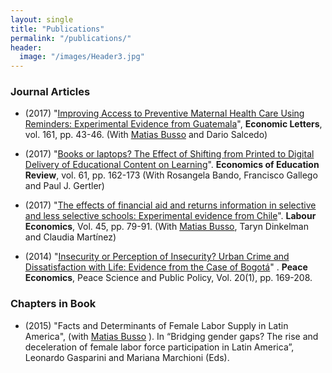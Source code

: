 ```yaml
---
layout: single
title: "Publications"
permalink: "/publications/"
header:
  image: "/images/Header3.jpg"
---
```


### Journal Articles
- (2017) "[Improving Access to Preventive Maternal Health Care Using Reminders: Experimental Evidence from Guatemala](https://www.sciencedirect.com/science/article/pii/S0165176517303853?via%3Dihub)",  **Economic Letters**, vol. 161, pp. 43-46. (With [Matias Busso](https://www.matiasbusso.org) and Dario Salcedo)

- (2017) "[Books or laptops? The Effect of Shifting from Printed to Digital Delivery of Educational Content on Learning](https://www.sciencedirect.com/science/article/abs/pii/S0272775716307245)". **Economics of Education Review**, vol. 61, pp. 162-173  (With Rosangela Bando, Francisco Gallego and Paul J. Gertler)

- (2017) "[The effects of financial aid and returns information in selective and less selective schools: Experimental evidence from Chile](https://www.sciencedirect.com/science/article/abs/pii/S0927537116303074?via%3Dihub)". **Labour Economics**, Vol. 45, pp. 79-91. (With [Matias Busso](https://www.matiasbusso.org), Taryn Dinkelman and Claudia Martínez)

- (2014) "[Insecurity or Perception of Insecurity? Urban Crime and Dissatisfaction with Life: Evidence from the Case of Bogotá](https://www.degruyter.com/view/j/peps.2014.20.issue-1/peps-2013-0057/peps-2013-0057.xml)" . **Peace Economics**, Peace Science and Public Policy, Vol. 20(1), pp. 169-208.

### Chapters in Book
- (2015) "Facts and Determinants of Female Labor Supply in Latin America", (with [Matias Busso](https://www.matiasbusso.org) ). In “Bridging gender gaps? The rise and deceleration of female labor force participation in Latin America”, Leonardo Gasparini and Mariana Marchioni (Eds).
